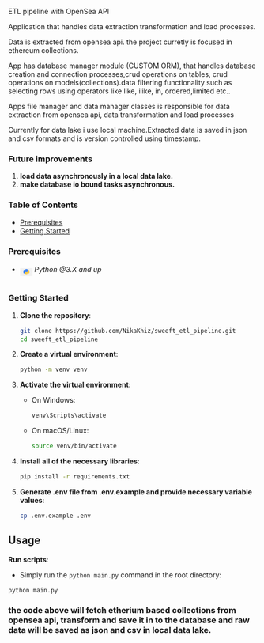 ETL pipeline with OpenSea API

<p>Application that handles data extraction transformation and load processes.</p>
<p>Data is extracted from opensea api. the project curretly is focused in ethereum collections.</p>
<p>App has database manager module (CUSTOM ORM), that handles database creation and connection processes,crud operations on tables, crud operations on models(collections).data filtering functionality such as selecting rows using operators like like, ilike, in, ordered,limited etc..</p>
<p>Apps file manager and data manager classes is responsible for data extraction from opensea api, data transformation and load processes</p>
<p>Currently for data lake i use local machine.Extracted data is saved in json and csv formats and is version controlled using timestamp.</p>

### Future improvements

1. **load data asynchronously in a local data lake.**
1. **make database io bound tasks asynchronous.**

### Table of Contents

- [Prerequisites](#prerequisites)
- [Getting Started](#getting-started)

### Prerequisites

- <img src="readme/assets/python.png" width="25" style="position: relative; top: 8px" /> _Python @3.X and up_

#

### Getting Started

1. **Clone the repository**:

   ```bash
   git clone https://github.com/NikaKhiz/sweeft_etl_pipeline.git
   cd sweeft_etl_pipeline
   ```

2. **Create a virtual environment**:

   ```bash
   python -m venv venv
   ```

3. **Activate the virtual environment**:

   - On Windows:
     ```bash
     venv\Scripts\activate
     ```
   - On macOS/Linux:
     ```bash
     source venv/bin/activate
     ```

4. **Install all of the necessary libraries**:

   ```bash
   pip install -r requirements.txt
   ```

5. **Generate .env file from .env.example and provide necessary variable values**:

   ```bash
   cp .env.example .env
   ```

## Usage

**Run scripts**:

- Simply run the `python main.py` command in the root directory:

```bash
python main.py
```

### the code above will fetch etherium based collections from opensea api, transform and save it in to the database and raw data will be saved as json and csv in local data lake.
